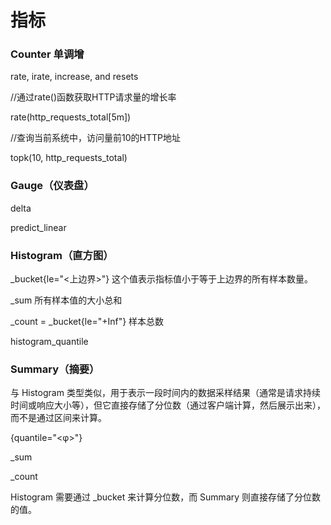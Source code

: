 # 指标

### Counter 单调增

rate, irate, increase, and resets

//通过rate()函数获取HTTP请求量的增长率

rate(http\_requests\_total\[5m])

//查询当前系统中，访问量前10的HTTP地址

topk(10, http\_requests\_total)

### Gauge（仪表盘）

delta

predict\_linear

### Histogram（直方图）

\_bucket{le="<上边界>"} 这个值表示指标值小于等于上边界的所有样本数量。

\_sum 所有样本值的大小总和

\_count = \_bucket{le="+Inf"} 样本总数

histogram\_quantile

### Summary（摘要）

与 Histogram 类型类似，用于表示一段时间内的数据采样结果（通常是请求持续时间或响应大小等），但它直接存储了分位数（通过客户端计算，然后展示出来），而不是通过区间来计算。

{quantile="<φ>"}

\_sum

\_count

Histogram 需要通过 \_bucket 来计算分位数，而 Summary 则直接存储了分位数的值。





